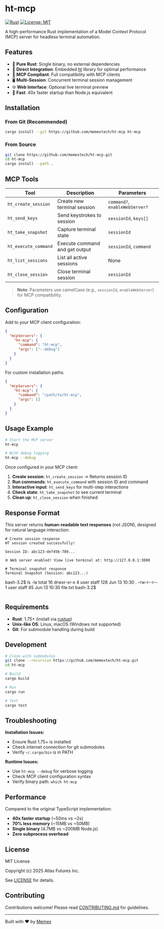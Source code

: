 # ht-mcp

[![Rust](https://img.shields.io/badge/rust-1.75+-orange.svg)](https://www.rust-lang.org)
[![License: MIT](https://img.shields.io/badge/License-MIT-blue.svg)](https://opensource.org/licenses/MIT)

A high-performance Rust implementation of a Model Context Protocol (MCP) server for headless terminal automation.

## Features

- 🚀 **Pure Rust**: Single binary, no external dependencies
- 🔗 **Direct Integration**: Embedded [ht](https://github.com/andyk/ht) library for optimal performance  
- 📡 **MCP Compliant**: Full compatibility with MCP clients
- 🖥️ **Multi-Session**: Concurrent terminal session management
- 🌐 **Web Interface**: Optional live terminal preview
- 💨 **Fast**: 40x faster startup than Node.js equivalent

## Installation

### From Git (Recommended)

```bash
cargo install --git https://github.com/memextech/ht-mcp ht-mcp
```

### From Source

```bash
git clone https://github.com/memextech/ht-mcp.git
cd ht-mcp
cargo install --path .
```

## MCP Tools

| Tool | Description | Parameters |
|------|-------------|------------|
| `ht_create_session` | Create new terminal session | `command?`, `enableWebServer?` |
| `ht_send_keys` | Send keystrokes to session | `sessionId`, `keys[]` |
| `ht_take_snapshot` | Capture terminal state | `sessionId` |
| `ht_execute_command` | Execute command and get output | `sessionId`, `command` |
| `ht_list_sessions` | List all active sessions | None |
| `ht_close_session` | Close terminal session | `sessionId` |

> **Note**: Parameters use camelCase (e.g., `sessionId`, `enableWebServer`) for MCP compatibility.

## Configuration

Add to your MCP client configuration:

```json
{
  "mcpServers": {
    "ht-mcp": {
      "command": "ht-mcp",
      "args": ["--debug"]
    }
  }
}
```

For custom installation paths:

```json
{
  "mcpServers": {
    "ht-mcp": {
      "command": "/path/to/ht-mcp",
      "args": []
    }
  }
}
```

## Usage Example

```bash
# Start the MCP server
ht-mcp

# With debug logging
ht-mcp --debug
```

Once configured in your MCP client:

1. **Create session**: `ht_create_session` → Returns session ID
2. **Run commands**: `ht_execute_command` with session ID and command
3. **Interactive input**: `ht_send_keys` for multi-step interactions
4. **Check state**: `ht_take_snapshot` to see current terminal
5. **Clean up**: `ht_close_session` when finished

## Response Format

This server returns **human-readable text responses** (not JSON), designed for natural language interaction:

```text
# Create session response
HT session created successfully!

Session ID: abc123-def456-789...

🌐 Web server enabled! View live terminal at: http://127.0.0.1:3000

# Terminal snapshot response
Terminal Snapshot (Session: abc123...)

```
bash-3.2$ ls -la
total 16
drwxr-xr-x  4 user staff  128 Jun 13 10:30 .
-rw-r--r--  1 user staff   45 Jun 13 10:30 file.txt
bash-3.2$ 
```
```

## Requirements

- **Rust**: 1.75+ (install via [rustup](https://rustup.rs/))
- **Unix-like OS**: Linux, macOS (Windows not supported)
- **Git**: For submodule handling during build

## Development

```bash
# Clone with submodules
git clone --recursive https://github.com/memextech/ht-mcp.git
cd ht-mcp

# Build
cargo build

# Run
cargo run

# Test
cargo test
```

## Troubleshooting

**Installation Issues:**
- Ensure Rust 1.75+ is installed
- Check internet connection for git submodules
- Verify `~/.cargo/bin` is in PATH

**Runtime Issues:**
- Use `ht-mcp --debug` for verbose logging
- Check MCP client configuration syntax
- Verify binary path: `which ht-mcp`

## Performance

Compared to the original TypeScript implementation:
- **40x faster startup** (~50ms vs ~2s)
- **70% less memory** (~15MB vs ~50MB)
- **Single binary** (4.7MB vs ~200MB Node.js)
- **Zero subprocess overhead**

## License

MIT License

Copyright (c) 2025 Atlas Futures Inc.

See [LICENSE](LICENSE) for details.

## Contributing

Contributions welcome! Please read [CONTRIBUTING.md](CONTRIBUTING.md) for guidelines.

---

Built with ❤️ by [Memex](https://memex.tech)